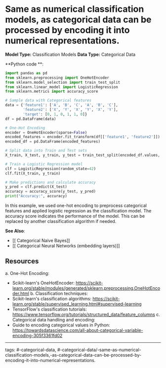 #  Same as numerical classification models, as categorical data can be processed by encoding it into numerical representations.
**Model Type:**  Classification Models
**Data Type:**  Categorical Data

**Python code **:


```python
import pandas as pd
from sklearn.preprocessing import OneHotEncoder
from sklearn.model_selection import train_test_split
from sklearn.linear_model import LogisticRegression
from sklearn.metrics import accuracy_score

# Sample data with Categorical features
data = {'feature1': ['A', 'B', 'C', 'A', 'B', 'C'],
        'feature2': ['X', 'Y', 'X', 'Y', 'X', 'Y'],
        'target': [0, 1, 0, 1, 1, 0]}
df = pd.DataFrame(data)

# One-Hot Encoding
encoder = OneHotEncoder(sparse=False)
encoded_features = encoder.fit_transform(df[['feature1', 'feature2']])
encoded_df = pd.DataFrame(encoded_features)

# Split data into Train and Test sets
X_train, X_test, y_train, y_test = train_test_split(encoded_df.values, df['target'].values, test_size=0.33, random_state=42)

# Train a Logistic Regression model
clf = LogisticRegression(random_state=42)
clf.fit(X_train, y_train)

# Make predictions and calculate accuracy
y_pred = clf.predict(X_test)
accuracy = accuracy_score(y_test, y_pred)
print("Accuracy:", accuracy)
```

In this example, we used one-hot encoding to preprocess categorical features and applied logistic regression as the classification model. The accuracy score indicates the performance of the model. This can be replaced by another classification algorithm if needed.


**See Also**:

- [[ Categorical Naive Bayes]]
- [[ Categorical Neural Networks (embedding layers)]]
## Resources

a. One-Hot Encoding:
- Scikit-learn's OneHotEncoder: https://scikit-learn.org/stable/modules/generated/sklearn.preprocessing.OneHotEncoder.html
b. Classification techniques:
- Scikit-learn's classification algorithms: https://scikit-learn.org/stable/supervised_learning.html#supervised-learning
- TensorFlow's classification tutorials: https://www.tensorflow.org/tutorials/structured_data/feature_columns
c. Categorical data handling and encoding:
- Guide to encoding categorical values in Python: https://towardsdatascience.com/all-about-categorical-variable-encoding-305f3361fd02


---
tags: #-categorical-data, #-categorical-data/-same-as-numerical-classification-models,-as-categorical-data-can-be-processed-by-encoding-it-into-numerical-representations.
